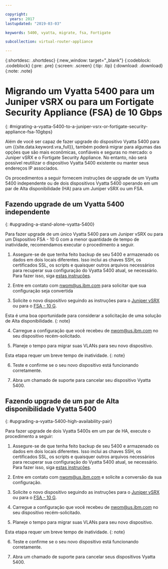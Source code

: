 ```yaml
---

copyright:
  years: 2017
lastupdated: "2019-03-03"

keywords: 5400, vyatta, migrate, fsa, Fortigate

subcollection: virtual-router-appliance

---
```


{:shortdesc: .shortdesc}
{:new_window: target="_blank"}
{:codeblock: .codeblock}
{:pre: .pre}
{:screen: .screen}
{:tip: .tip}
{:download: .download}
{:note: .note}

# Migrando um Vyatta 5400 para um Juniper vSRX ou para um Fortigate Security Appliance (FSA) de 10 Gbps
{: #migrating-a-vyatta-5400-to-a-juniper-vsrx-or-fortigate-security-appliance-fsa-10gbps}

Além de você ser capaz de fazer upgrade do dispositivo Vyatta 5400 para um {{site.data.keyword.vra_full}}, também poderá migrar para algumas das opções que são mais econômicas, confiáveis e seguras no mercado: o Juniper vSRX e o Fortigate Security Appliance.
No entanto, não será possível reutilizar o dispositivo Vyatta 5400 existente ou manter seus endereços IP associados.

Os procedimentos a seguir fornecem instruções de upgrade de um Vyatta 5400 independente ou de dois dispositivos Vyatta 5400 operando em um par de Alta disponibilidade (HA) para um Juniper vSRX ou um FSA.

## Fazendo upgrade de um Vyatta 5400 independente
{: #upgrading-a-stand-alone-vyatta-5400}

Para fazer upgrade de um único Vyatta 5400 para um Juniper vSRX ou para um Dispositivo FSA - 10 G com a menor quantidade de tempo de inatividade, recomendamos executar o procedimento a seguir.

1. Assegure-se de que tenha feito backup de seu 5400 e armazenado os dados em dois locais diferentes. Isso inclui as chaves SSH, os certificados SSL, os scripts e quaisquer outros arquivos necessários para recuperar sua configuração do Vyatta 5400 atual, se necessário. Para fazer isso, siga [estas instruções](/docs/infrastructure/virtual-router-appliance?topic=virtual-router-appliance-backing-up-a-configuration).

2. Entre em contato com nwom@us.ibm.com para solicitar que sua configuração seja convertida

3. Solicite o novo dispositivo seguindo as instruções para o [Juniper vSRX](/docs/infrastructure/vsrx?topic=vsrx-getting-started-with-ibm-cloud-juniper-vsrx-gateway#steps-for-ordering) ou para o [FSA - 10 G](/docs/infrastructure/fortigate-10g?topic=fortigate-10g-getting-started-with-fortigate-security-appliance-10gbps#ordering-the-fsa-10gbps). 

  Esta é uma boa oportunidade para considerar a solicitação de uma solução de Alta disponibilidade.
  {: note}

4. Carregue a configuração que você recebeu de nwom@us.ibm.com no seu dispositivo recém-solicitado.

5. Planeje o tempo para migrar suas VLANs para seu novo dispositivo.

  Esta etapa requer um breve tempo de inatividade.
  {: note}

6. Teste e confirme se o seu novo dispositivo está funcionando corretamente.

7. Abra um chamado de suporte para cancelar seu dispositivo Vyatta 5400.

## Fazendo upgrade de um par de Alta disponibilidade Vyatta 5400
{: #upgrading-a-vyatta-5400-high-availability-pair}

Para fazer upgrade de dois Vyatta 5400s em um par de HA, execute o procedimento a seguir:

1. Assegure-se de que tenha feito backup de seu 5400 e armazenado os dados em dois locais diferentes. Isso inclui as chaves SSH, os certificados SSL, os scripts e quaisquer outros arquivos necessários para recuperar sua configuração do Vyatta 5400 atual, se necessário. Para fazer isso, siga [estas instruções](/docs/infrastructure/virtual-router-appliance?topic=virtual-router-appliance-backing-up-a-configuration).

2. Entre em contato com nwom@us.ibm.com e solicite a conversão da sua configuração.

3. Solicite o novo dispositivo seguindo as instruções para o [Juniper vSRX](/docs/infrastructure/vsrx?topic=vsrx-getting-started-with-ibm-cloud-juniper-vsrx-gateway#steps-for-ordering) ou para o [FSA - 10 G](/docs/infrastructure/fortigate-10g?topic=fortigate-10g-getting-started-with-fortigate-security-appliance-10gbps#ordering-the-fsa-10gbps). 

4. Carregue a configuração que você recebeu de nwom@us.ibm.com no seu dispositivo recém-solicitado.

5. Planeje o tempo para migrar suas VLANs para seu novo dispositivo.

  Esta etapa requer um breve tempo de inatividade.
  {: note}

6. Teste e confirme se o seu novo dispositivo está funcionando corretamente.

7. Abra um chamado de suporte para cancelar seus dispositivos Vyatta 5400.
